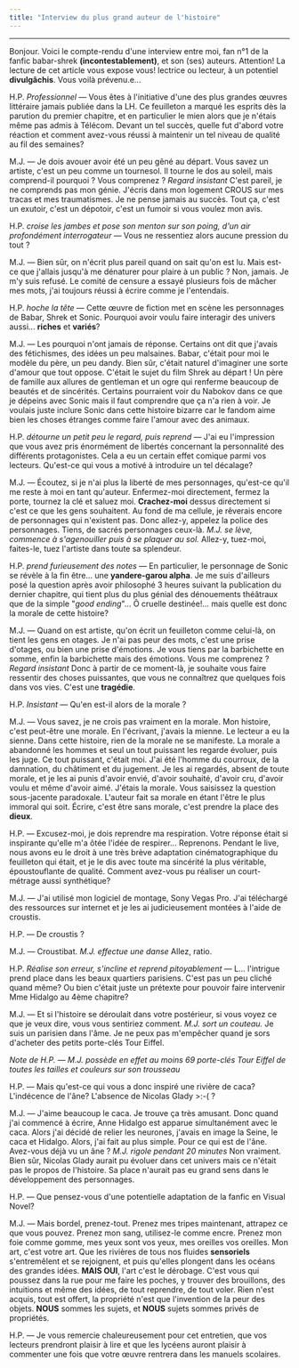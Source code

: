```yaml
---
title: "Interview du plus grand auteur de l'histoire"
---
```

---
Bonjour. Voici le compte-rendu d'une interview entre moi, fan n°1 de la fanfic babar-shrek **(incontestablement)**, et son (ses) auteurs. Attention! La lecture de cet article vous expose vous! lectrice ou lecteur, à un potentiel **divulgâchis**. Vous voilà prévenu.e...

H.P. *Professionnel* — Vous êtes à l'initiative d'une des plus grandes œuvres littéraire jamais publiée dans la LH. Ce feuilleton a marqué les esprits dès la parution du premier chapitre, et en particulier le mien alors que je n'étais même pas admis à Télécom. Devant un tel succès, quelle fut d'abord votre réaction et comment avez-vous réussi à maintenir un tel niveau de qualité au fil des semaines?

M.J. — Je dois avouer avoir été un peu gêné au départ. Vous savez un artiste, c'est un peu comme un tournesol. Il tourne le dos au soleil, mais comprend-il pourquoi ? Vous comprenez ? *Regard insistant* C'est pareil, je ne comprends pas mon génie. J'écris dans mon logement CROUS sur mes tracas et mes traumatismes. Je ne pense jamais au succès. Tout ça, c'est un exutoir, c'est un dépotoir, c'est un fumoir si vous voulez mon avis.

H.P. *croise les jambes et pose son menton sur son poing, d'un air profondément interrogateur* — Vous ne ressentiez alors aucune pression du tout ?

M.J. — Bien sûr, on n'écrit plus pareil quand on sait qu'on est lu. Mais est-ce que j'allais jusqu'à me dénaturer pour plaire à un public ? Non, jamais. Je m'y suis refusé. Le comité de censure a essayé plusieurs fois de mâcher mes mots, j'ai toujours réussi à écrire comme je l'entendais.

H.P. *hoche la tête* — Cette œuvre de fiction met en scène les personnages de Babar, Shrek et Sonic. Pourquoi avoir voulu faire interagir des univers aussi... **riches** et **variés**?

M.J. — Les pourquoi n'ont jamais de réponse. Certains ont dit que j'avais des fétichismes, des idées un peu malsaines. Babar, c'était pour moi le modèle du père, un peu dandy. Bien sûr, c'était naturel d'imaginer une sorte d'amour que tout oppose. C'était le sujet du film Shrek au départ ! Un père de famille aux allures de gentleman et un ogre qui renferme beaucoup de beautés et de sincérités. Certains pourraient voir du Nabokov dans ce que je dépeins avec Sonic mais il faut comprendre que ça n'a rien à voir. Je voulais juste inclure Sonic dans cette histoire bizarre car le fandom aime bien les choses étranges comme faire l'amour avec des animaux.

H.P. *détourne un petit peu le regard, puis reprend* — J'ai eu l'impression que vous avez pris énormément de libertés concernant la personnalité des différents protagonistes. Cela a eu un certain effet comique parmi vos lecteurs. Qu'est-ce qui vous a motivé à introduire un tel décalage?

M.J. — Écoutez, si je n'ai plus la liberté de mes personnages, qu'est-ce qu'il me reste à moi en tant qu'auteur. Enfermez-moi directement, fermez la porte, tournez la clé et saluez moi. **Crachez-moi** dessus directement si c'est ce que les gens souhaitent. Au fond de ma cellule, je rêverais encore de personnages qui n'existent pas. Donc allez-y, appelez la police des personnages. Tiens, de sacrés personnages ceux-là. *M.J. se lève, commence à s'agenouiller puis à se plaquer au sol.* Allez-y, tuez-moi, faites-le, tuez l'artiste dans toute sa splendeur.

H.P. *prend furieusement des notes* — En particulier, le personnage de Sonic se révèle à la fin être... une **yandere-garou alpha**. Je me suis d'ailleurs posé la question après avoir philosophé 3 heures suivant la publication du dernier chapitre, qui tient plus du plus génial des dénouements théâtraux que de la simple "*good ending*"... Ô cruelle destinée!... mais quelle est donc la morale de cette histoire?

M.J. — Quand on est artiste, qu'on écrit un feuilleton comme celui-là, on tient les gens en otages. Je n'ai pas peur des mots, c'est une prise d'otages, ou bien une prise d'émotions. Je vous tiens par la barbichette en somme, enfin la barbichette mais des émotions. Vous me comprenez ? *Regard insistant* Donc à partir de ce moment-là, je souhaite vous faire ressentir des choses puissantes, que vous ne connaîtrez que quelques fois dans vos vies. C'est une **tragédie**.

H.P. *Insistant* — Qu'en est-il alors de la morale ?

M.J. — Vous savez, je ne crois pas vraiment en la morale. Mon histoire, c'est peut-être une morale. En l'écrivant, j'avais la mienne. Le lecteur a eu la sienne. Dans cette histoire, rien de la morale ne se manifeste. La morale a abandonné les hommes et seul un tout puissant les regarde évoluer, puis les juge. Ce tout puissant, c'était moi. J'ai été l'homme du courroux, de la damnation, du châtiment et du jugement. Je les ai regardés, absent de toute morale, et je les ai punis d'avoir envié, d'avoir souhaité, d'avoir cru, d'avoir voulu et même d'avoir aimé. J'étais la morale. Vous saisissez la question sous-jacente paradoxale. L'auteur fait sa morale en étant l'être le plus immoral qui soit. Écrire, c'est être sans morale, c'est prendre la place des **dieux**.

H.P. — Excusez-moi, je dois reprendre ma respiration. Votre réponse était si inspirante qu'elle m'a ôtée l'idée de respirer... Reprenons. Pendant le live, nous avons eu le droit à une très brève adaptation cinématographique du feuilleton qui était, et je le dis avec toute ma sincérité la plus véritable, époustouflante de qualité. Comment avez-vous pu réaliser un court-métrage aussi synthétique?

M.J. — J'ai utilisé mon logiciel de montage, Sony Vegas Pro. J'ai téléchargé des ressources sur internet et je les ai judicieusement montées à l'aide de croustis.

H.P. — De croustis ?

M.J. — Croustibat. *M.J. effectue une danse* Allez, ratio.

H.P. *Réalise son erreur, s'incline et reprend pitoyablement* — L... l'intrigue prend place dans les beaux quartiers parisiens. C'est pas un peu cliché quand même? Ou bien c'était juste un prétexte pour pouvoir faire intervenir Mme Hidalgo au 4ème chapitre?

M.J. — Et si l'histoire se déroulait dans votre postérieur, si vous voyez ce que je veux dire, vous vous sentiriez comment. *M.J. sort un couteau.* Je suis un parisien dans l'âme. Je ne peux pas m'empêcher quand je sors d'acheter des petits porte-clés Tour Eiffel.

*Note de H.P. — M.J. possède en effet au moins 69 porte-clés Tour Eiffel de toutes les tailles et couleurs sur son trousseau*

H.P. — Mais qu'est-ce qui vous a donc inspiré une rivière de caca? L'indécence de l'âne? L'absence de Nicolas Glady >:-( ?

M.J. — J'aime beaucoup le caca. Je trouve ça très amusant. Donc quand j'ai commencé à écrire, Anne Hidalgo est apparue simultanément avec le caca. Alors j'ai décidé de relier les neurones, j'avais en image la Seine, le caca et Hidalgo. Alors, j'ai fait au plus simple.
Pour ce qui est de l'âne. Avez-vous déjà vu un âne ? *M.J. rigole pendant 20 minutes* Non vraiment. 
Bien sûr, Nicolas Glady aurait pu évoluer dans cet univers mais ce n'était pas le propos de l'histoire. Sa place n'aurait pas eu grand sens dans le développement des personnages.

H.P. — Que pensez-vous d'une potentielle adaptation de la fanfic en Visual Novel?

M.J. — Mais bordel, prenez-tout. Prenez mes tripes maintenant, attrapez ce que vous pouvez. Prenez mon sang, utilisez-le comme encre. Prenez mon foie comme gomme, mes yeux sont vos yeux, mes oreilles vos oreilles. Mon art, c'est votre art. Que les rivières de tous nos fluides **sensoriels** s'entremêlent et se rejoignent, et puis qu'elles plongent dans les océans des grandes idées. **MAIS OUI**, l'art c'est le dérobage. C'est vous qui poussez dans la rue pour me faire les poches, y trouver des brouillons, des intuitions et même des idées, de tout reprendre, de tout voler. Rien n'est acquis, tout est offert, la propriété n'est que l'invention de la peur des objets. **NOUS** sommes les sujets, et **NOUS** sujets sommes privés de propriétés.

H.P. — Je vous remercie chaleureusement pour cet entretien, que vos lecteurs prendront plaisir à lire et que les lycéens auront plaisir à commenter une fois que votre œuvre rentrera dans les manuels scolaires.